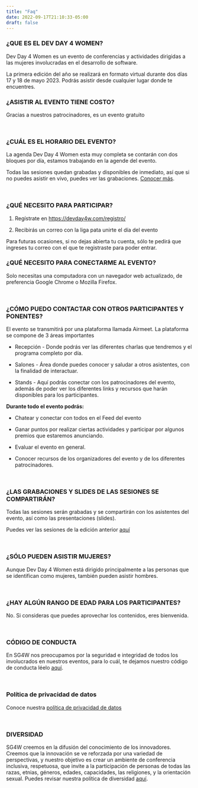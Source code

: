 ```yaml
---
title: "Faq"
date: 2022-09-17T21:10:33-05:00
draft: false
---
```


### ¿QUE ES EL DEV DAY 4 WOMEN?

Dev Day 4 Women es un evento de conferencias y actividades dirigidas a las mujeres involucradas en el desarrollo de software.

La primera edición del año se realizará en formato virtual durante dos días 17 y 18 de mayo 2023. Podrás asistir desde cualquier lugar donde te encuentres.
<br>


### ¿ASISTIR AL EVENTO TIENE COSTO?

Gracias a nuestros patrocinadores, es un evento gratuito

<br>

### ¿CUÁL ES EL HORARIO DEL EVENTO?

La agenda Dev Day 4 Women esta muy completa se contarán con dos bloques por día, estamos trabajando en la agende del evento.

Todas las sesiones quedan grabadas y disponibles de inmediato, así que si no puedes asistir en vivo, puedes ver las grabaciones. [Conocer más](https://www.youtube.com/channel/UCGZsBwp-Azah4Wdp9x6EzFQ).


<br> 

### ¿QUÉ NECESITO PARA PARTICIPAR? 

1. Regístrate en https://devday4w.com/registro/

2. Recibirás un correo con la liga pata unirte el día del evento

Para futuras ocasiones, si no dejas abierta tu cuenta, sólo te pedirá que ingreses tu correo con el que te registraste para poder entrar.


### ¿QUÉ NECESITO PARA CONECTARME AL EVENTO?

Solo necesitas una computadora con un navegador web actualizado, de preferencia Google Chrome o Mozilla Firefox.

<br>

### ¿CÓMO PUEDO CONTACTAR CON OTROS PARTICIPANTES Y PONENTES?

El evento se transmitirá por una plataforma llamada Airmeet.
La plataforma se compone de 3 áreas importantes

* Recepción - Donde podrás ver las diferentes charlas que tendremos y el programa completo por día.

* Salones - Área donde puedes conocer y saludar a otros asistentes, con la finalidad de interactuar.

* Stands - Aquí podrás conectar con los patrocinadores del evento, además de poder ver los diferentes links y recursos que harán disponibles para los participantes.

**Durante todo el evento podrás:**

* Chatear y conectar con todos en el Feed del evento

* Ganar puntos por realizar ciertas actividades y participar por algunos premios que estaremos anunciando.

* Evaluar el evento en general.

* Conocer recursos de los organizadores del evento y de los diferentes patrocinadores.

<br>

### ¿LAS GRABACIONES Y SLIDES DE LAS SESIONES SE COMPARTIRÁN?

Todas las sesiones serán grabadas y se compartirán con los asistentes del evento, así como las presentaciones (slides).

Puedes ver las sesiones de la edición anterior [aquí](https://youtube.com/playlist?list=PLnLzwYW6HOC5kElEFaj4RsAlMS4yl1sRK)

<br>

### ¿SÓLO PUEDEN ASISTIR MUJERES?

Aunque Dev Day 4 Women está dirigido principalmente a las personas que se identifican como mujeres, también pueden asistir hombres.

<br>

### ¿HAY ALGÚN RANGO DE EDAD PARA LOS PARTICIPANTES?

No. Si consideras que puedes aprovechar los contenidos, eres bienvenida.

<br>

### CÓDIGO DE CONDUCTA

En SG4W nos preocupamos por la seguridad e integridad de todos los involucrados en nuestros eventos, para lo cuál, te dejamos nuestro código de conducta léelo [aquí](/coc).

<br>


### Política de privacidad de datos

Conoce nuestra [política de privacidad de datos](/politica-de-privacidad)

<br>

### DIVERSIDAD

SG4W creemos en la difusión del conocimiento de los innovadores. Creemos que la innovación se ve reforzada por una variedad de perspectivas, y nuestro objetivo es crear un ambiente de conferencia inclusiva, respetuosa, que invite a la participación de personas de todas las razas, etnias, géneros, edades, capacidades, las religiones, y la orientación sexual. Puedes revisar nuestra política de diversidad [aquí](/diversidad).
